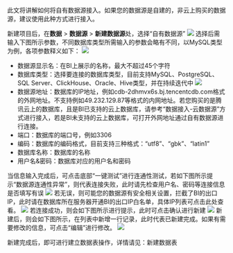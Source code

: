 
此文将讲解如何将自有数据源接入。如果您的数据源是自建的，非云上购买的数据源，建议使用此种方式进行接入。

新建项目后，在**数据** > **数据源** > **新建数据源**处，选择“自有数据源”
![](https://qcloudimg.tencent-cloud.cn/raw/29597a147a0326491c76cb64117186b1.png)
选择后需输入下图所示参数，不同数据库类型所需输入的参数会略有不同，以MySQL类型为例，各项参数释义如下：
![](https://qcloudimg.tencent-cloud.cn/raw/0a92d5248fc32ad14dae4c619c16623d.png)
- 数据源显示名：在BI上展示的名称，最大不超过45个字符
- 数据库类型：选择要连接的数据库类型，目前支持MySQL、PostgreSQL、SQL Server、ClickHouse、Oracle、Hive类型，并在持续迭代中
![](https://qcloudimg.tencent-cloud.cn/raw/1ebff829bb843cbf372d88ed9299b479.png)
- 数据源地址：数据库的IP地址，例如cdb-2dhmvx6s.bj.tencentcdb.com格式的外网地址。不支持例如49.232.129.87等格式的内网地址。若您购买的是腾讯云上的数据库，且是BI已支持的云上数据库，请参考“数据接入-云数据源”方式进行接入，若是BI未支持的云上数据库，可打开外网地址通过自有数据源进行连接。
- 端口：数据库的端口号，例如3306
- 编码：数据库的编码格式，目前支持三种格式：“utf8”、“gbk”、“latin1”
- 数据库名称：数据库的名称
- 用户名&密码：数据库对应的用户名和密码

当信息输入完成后，可点击底部“一键测试”进行连通性测试，若如下图所示提示“数据源连通性异常”，则代表连接失败，此时请先检查用户名、密码等连接信息是否填写有误
![](https://qcloudimg.tencent-cloud.cn/raw/16636d680eb92ee1d792f64a30f573d5.png)
若无误，则可能您的数据源有安全相关设置，拦截了BI的出口IP，此时请在数据库所在服务器开通BI的出口IP白名单，具体IP列表可点击此处查看。
![](https://qcloudimg.tencent-cloud.cn/raw/46f409886f43639c031edf0e4566a0e6.png)
若连接成功，则会如下图所示进行提示，此时可点击确认进行新建
![](https://qcloudimg.tencent-cloud.cn/raw/2c431d3c4b247e8d22f9e77beaefd310.png)
新建后，则会如下图所示，在列表中新增一行记录，此时代表已新建完成。如果有需要修改的信息，可点击“编辑”进行修改。
![](https://qcloudimg.tencent-cloud.cn/raw/26b98a2be5f1e518e2b06a460c06ae16.png)

新建完成后，即可进行建立数据表操作，详情请见：新建数据表
